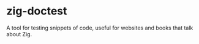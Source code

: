 # zig-doctest
A tool for testing snippets of code, useful for websites and books that talk about Zig.
